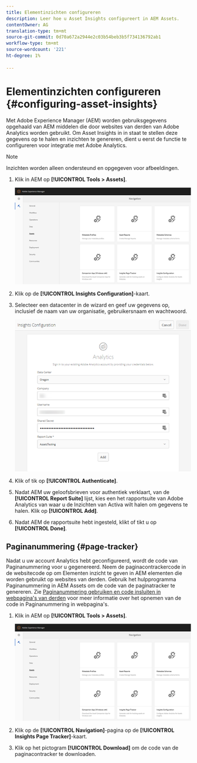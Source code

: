 ```yaml
---
title: Elementinzichten configureren
description: Leer hoe u Asset Insights configureert in AEM Assets.
contentOwner: AG
translation-type: tm+mt
source-git-commit: 0d70a672a2944e2c03b54beb3b5f734136792ab1
workflow-type: tm+mt
source-wordcount: '221'
ht-degree: 1%

---
```



# Elementinzichten configureren {#configuring-asset-insights}

Met Adobe Experience Manager (AEM) worden gebruiksgegevens opgehaald van AEM middelen die door websites van derden van Adobe Analytics worden gebruikt. Om Asset Insights in in staat te stellen deze gegevens op te halen en inzichten te genereren, dient u eerst de functie te configureren voor integratie met Adobe Analytics.

>[!NOTE]
>
>Inzichten worden alleen ondersteund en opgegeven voor afbeeldingen.

1. Klik in AEM op **[!UICONTROL Tools > Assets]**.

   ![chlimage_1-210](assets/chlimage_1-210.png)

1. Klik op de **[!UICONTROL Insights Configuration]**-kaart.
1. Selecteer een datacenter in de wizard en geef uw gegevens op, inclusief de naam van uw organisatie, gebruikersnaam en wachtwoord.

   ![chlimage_1-211](assets/insights_config2.png)

1. Klik of tik op **[!UICONTROL Authenticate]**.
1. Nadat AEM uw geloofsbrieven voor authentiek verklaart, van de **[!UICONTROL Report Suite]** lijst, kies een het rapportsuite van Adobe Analytics van waar u de Inzichten van Activa wilt halen om gegevens te halen. Klik op **[!UICONTROL Add]**.
1. Nadat AEM de rapportsuite hebt ingesteld, klikt of tikt u op **[!UICONTROL Done]**.

## Paginanummering {#page-tracker}

Nadat u uw account Analytics hebt geconfigureerd, wordt de code van Paginanummering voor u gegenereerd. Neem de paginacontrackercode in de websitecode op om Elementen inzicht te geven in AEM elementen die worden gebruikt op websites van derden. Gebruik het hulpprogramma Paginanummering in AEM Assets om de code van de paginatracker te genereren. Zie [Paginanummering gebruiken en code insluiten in webpagina&#39;s van derden](touch-ui-using-page-tracker.md) voor meer informatie over het opnemen van de code in Paginanummering in webpagina&#39;s.

1. Klik in AEM op **[!UICONTROL Tools > Assets]**.

   ![chlimage_1-214](assets/chlimage_1-214.png)

1. Klik op de **[!UICONTROL Navigation]**-pagina op de **[!UICONTROL Insights Page Tracker]**-kaart.
1. Klik op het pictogram **[!UICONTROL Download]** om de code van de paginacontracker te downloaden.